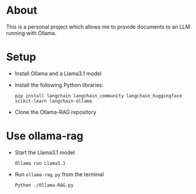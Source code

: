 # About
This is a personal project which allows me to provide documents to an LLM running with Ollama.


# Setup
- Install Ollama and a Llama3.1 model
- Install the following Python libraries:

  ```
  pip install langchain langchain_community langchain_huggingface scikit-learn langchain-ollama
  ```
- Clone the Ollama-RAG repository

# Use ollama-rag
- Start the Llama3.1 model
  ```
  Ollama run Llama3.1
  ```
- Run `ollama-rag.py` from the terminal
  ```
  Python ./Ollama-RAG.py
  ```


